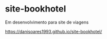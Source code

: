 # site-bookhotel
 Em desenvolvimento para site de viagens
 
 https://danisoares1993.github.io/site-bookhotel/
 
